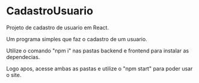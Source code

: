 # CadastroUsuario
Projeto de cadastro de usuario em React.

Um programa simples que faz o cadastro de um usuario.

Utilize o comando "npm i" nas pastas backend e frontend para instalar as dependecias.

Logo apos, acesse ambas as pastas e utilize o "npm start" para poder usar o site.
